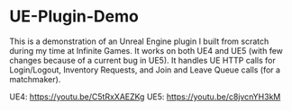 # UE-Plugin-Demo
This is a demonstration of an Unreal Engine plugin I built from scratch during my time at Infinite Games.  It works on both UE4 and UE5 
(with few changes because of a current bug in UE5).  It handles UE HTTP calls for Login/Logout, Inventory Requests, 
and Join and Leave Queue calls (for a matchmaker).

UE4: https://youtu.be/C5tRxXAEZKg
UE5: https://youtu.be/c8jvcnYH3kM
